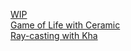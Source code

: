 [WIP](/wip/)  
[Game of Life with Ceramic](/game-of-life/)  
[Ray-casting with Kha](/ray-khasting/)  